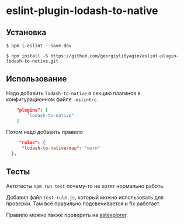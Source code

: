 # eslint-plugin-lodash-to-native

## Установка

```
$ npm i eslint --save-dev
```

```
$ npm install -S https://github.com/georgiylityagin/eslint-plugin-lodash-to-native.git

```

## Использование

Надо добавить `lodash-to-native` в секцию плагинов в конфигурационном файле `.eslintrc`.

```json
    "plugins": [
        "lodash-to-native"
    ]

```

Потом надо добавить правило

```json
     "rules": {
      "lodash-to-native/map": "warn"
  },
```

## Тесты

Автотесты `npm run test` почему-то не хотят нормально работь.

Добавил файл `test-rule.js`, который можно использовать для проверки. Там всё правильно подсвечивается и fix работает.

Правило можно также проверить на [astexplorer](https://astexplorer.net/).